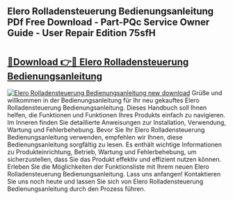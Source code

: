 ## Elero Rolladensteuerung Bedienungsanleitung PDf Free Download - Part-PQc Service Owner Guide - User Repair Edition 75sfH

# <h2><a href="http://df4txxw.blite.top/?on=Elero+Rolladensteuerung+Bedienungsanleitung">🔗Download 👉🔴 Elero Rolladensteuerung Bedienungsanleitung</a></h2>

[![Elero Rolladensteuerung Bedienungsanleitung new download](https://i.imgur.com/lujVjoI.png)](http://df4txxw.blite.top/?on=Elero+Rolladensteuerung+Bedienungsanleitung)
Grüße und willkommen in der Bedienungsanleitung für Ihr neu gekauftes Elero Rolladensteuerung Bedienungsanleitung. Dieses Handbuch soll Ihnen helfen, die Funktionen und Funktionen Ihres Produkts einfach zu navigieren. Im Inneren finden Sie detaillierte Anweisungen zur Installation, Verwendung, Wartung und Fehlerbehebung. Bevor Sie Ihr Elero Rolladensteuerung Bedienungsanleitung verwenden, empfehlen wir Ihnen, diese Bedienungsanleitung sorgfältig zu lesen. Es enthält wichtige Informationen zu Produkteinrichtung, Betrieb, Wartung und Fehlerbehebung, um sicherzustellen, dass Sie das Produkt effektiv und effizient nutzen können. Erleben Sie die Möglichkeiten der Funktionsliste mit Ihrem neuen Elero Rolladensteuerung Bedienungsanleitung. Lass uns anfangen! Kontaktieren Sie uns noch heute und lassen Sie sich von Elero Rolladensteuerung Bedienungsanleitung durch den Prozess führen.

